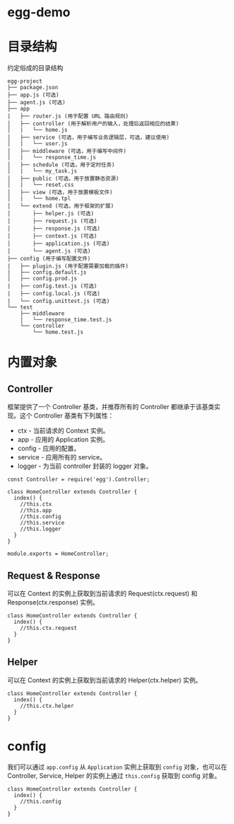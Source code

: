 # egg-demo


# 目录结构

约定俗成的目录结构

```
egg-project
├── package.json
├── app.js (可选)
├── agent.js (可选)
├── app
|   ├── router.js (用于配置 URL 路由规则)
│   ├── controller (用于解析用户的输入，处理后返回相应的结果)
│   |   └── home.js
│   ├── service (可选，用于编写业务逻辑层，可选，建议使用)
│   |   └── user.js
│   ├── middleware (可选，用于编写中间件)
│   |   └── response_time.js
│   ├── schedule (可选，用于定时任务)
│   |   └── my_task.js
│   ├── public (可选，用于放置静态资源)
│   |   └── reset.css
│   ├── view (可选，用于放置模板文件)
│   |   └── home.tpl
│   └── extend (可选，用于框架的扩展)
│       ├── helper.js (可选)
│       ├── request.js (可选)
│       ├── response.js (可选)
│       ├── context.js (可选)
│       ├── application.js (可选)
│       └── agent.js (可选)
├── config (用于编写配置文件)
|   ├── plugin.js (用于配置需要加载的插件)
|   ├── config.default.js
│   ├── config.prod.js
|   ├── config.test.js (可选)
|   ├── config.local.js (可选)
|   └── config.unittest.js (可选)
└── test
    ├── middleware
    |   └── response_time.test.js
    └── controller
        └── home.test.js
```


# 内置对象


## Controller

框架提供了一个 Controller 基类，并推荐所有的 Controller 都继承于该基类实现。这个 Controller 基类有下列属性：

- ctx - 当前请求的 Context 实例。
- app - 应用的 Application 实例。
- config - 应用的配置。
- service - 应用所有的 service。
- logger - 为当前 controller 封装的 logger 对象。

```
const Controller = require('egg').Controller;

class HomeController extends Controller {
  index() {
    //this.ctx
    //this.app
    //this.config
    //this.service
    //this.logger
  }
}

module.exports = HomeController;
```

## Request & Response

可以在 Context 的实例上获取到当前请求的 Request(ctx.request) 和 Response(ctx.response) 实例。

```
class HomeController extends Controller {
  index() {
    //this.ctx.request
  }
}
```

## Helper

可以在 Context 的实例上获取到当前请求的 Helper(ctx.helper) 实例。


```
class HomeController extends Controller {
  index() {
    //this.ctx.helper
  }
}
```


# config

我们可以通过 `app.config` 从 `Application` 实例上获取到 `config` 对象，也可以在 Controller, Service, Helper 的实例上通过 `this.config` 获取到 config 对象。


```
class HomeController extends Controller {
  index() {
    //this.config
  }
}
```

